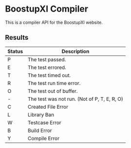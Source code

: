 # BoostupXI Compiler

This is a compiler API for the BoostupXI website.

## Results

| Status | Description                                  |
| ------ | -------------------------------------------- |
| P      | The test passed.                             |
| E      | The test errored.                            |
| T      | The test timed out.                          |
| R      | The test run time error.                    |
| O      | The test out of buffer.                      |
| -      | The test was not run. (Not of P, T, E, R, O) |
| C      | Created File Error                           |
| L      | Library Ban                                  |
| W      | Testcase Error                               |
| B      | Build Error                                  |
| Y      | Compile Error                                |
